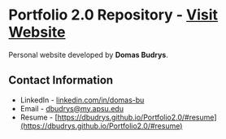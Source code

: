 # Portfolio 2.0 Repository -  [Visit Website](https://dbudrys.github.io/Portfolio2.0/)
Personal website developed by **Domas Budrys**.

## Contact Information
- LinkedIn - [linkedin.com/in/domas-bu](linkedin.com/in/domas-bu)
- Email - [dbudrys@my.apsu.edu](mailto:dbudrys@my.apsu.edu)
- Resume - [https://dbudrys.github.io/Portfolio2.0/#resume](https://dbudrys.github.io/Portfolio2.0/#resume)
